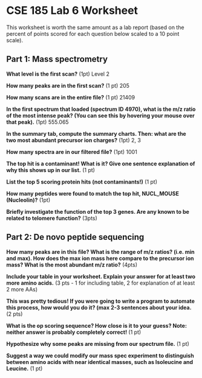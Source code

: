 # CSE 185 Lab 6 Worksheet

This worksheet is worth the same amount as a lab report (based on the percent of points scored for each question below scaled to a 10 point scale). 

## Part 1: Mass spectrometry

**What level is the first scan?** (1pt)
Level 2

**How many peaks are in the first scan?** (1 pt)
205

**How many scans are in the entire file?** (1 pt)
21409

**In the first spectrum that loaded (spectrum ID 4970), what is the m/z ratio of the most intense peak? (You can see this by hovering your mouse over that peak).** (1pt)
555.065

**In the summary tab, compute the summary charts. Then: what are the two most abundant precursor ion charges?** (1pt)
2, 3

**How many spectra are in our filtered file?** (1pt)
1001

**The top hit is a contaminant! What is it? Give one sentence explanation of why this shows up in our list.** (1 pt)

**List the top 5 scoring protein hits (not contaminants!)** (1 pt)

**How many peptides were found to match the top hit, NUCL_MOUSE (Nucleolin)?** (1pt)

**Briefly investigate the function of the top 3 genes. Are any known to be related to telomere function?** (3pts)

## Part 2: De novo peptide sequencing

**How many peaks are in this file? What is the range of m/z ratios? (i.e. min and max). How does the max ion mass here compare to the precursor ion mass? What is the most abundant m/z ratio?** (4pts)

**Include your table in your worksheet. Explain your answer for at least two more amino acids.** (3 pts - 1 for including table, 2 for explanation of at least 2 more AAs)

**This was pretty tedious! If you were going to write a program to automate this process, how would you do it? (max 2-3 sentences about your idea.** (2 pts)

**What is the op scoring sequence? How close is it to your guess? Note: neither answer is probably completely correct!** (1 pt)

**Hypothesize why some peaks are missing from our spectrum file.** (1 pt)

**Suggest a way we could modify our mass spec experiment to distinguish between amino acids with near identical masses, such as Isoleucine and Leucine.** (1 pt)
